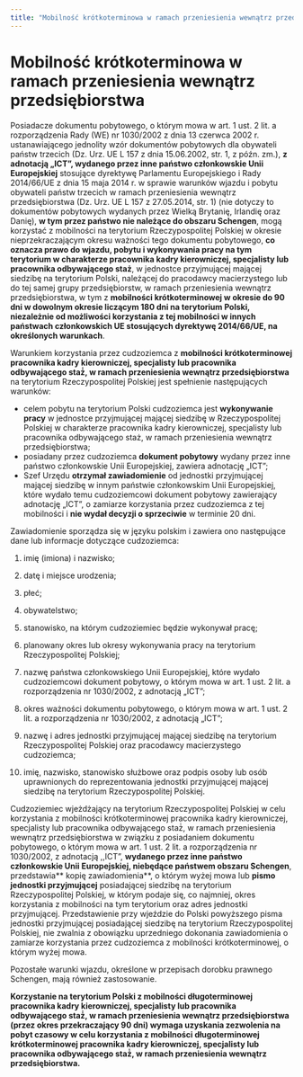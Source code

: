 ```yaml
---
title: "Mobilność krótkoterminowa w ramach przeniesienia wewnątrz przedsiębiorstwa"
---
```


# Mobilność krótkoterminowa w ramach przeniesienia wewnątrz przedsiębiorstwa

Posiadacze dokumentu pobytowego, o którym mowa w art. 1 ust. 2 lit. a rozporządzenia Rady (WE) nr 1030/2002 z dnia 13 czerwca 2002 r. ustanawiającego jednolity wzór dokumentów pobytowych dla obywateli państw trzecich (Dz. Urz. UE L 157 z dnia 15.06.2002, str. 1, z późn. zm.), **z adnotacją „ICT”, wydanego przez inne państwo członkowskie Unii Europejskiej** stosujące dyrektywę Parlamentu Europejskiego i Rady 2014/66/UE z dnia 15 maja 2014 r. w sprawie warunków wjazdu i pobytu obywateli państw trzecich w ramach przeniesienia wewnątrz przedsiębiorstwa (Dz. Urz. UE L 157 z 27.05.2014, str. 1) (nie dotyczy to dokumentów pobytowych wydanych przez Wielką Brytanię, Irlandię oraz Danię), **w tym przez państwo nie należące do obszaru Schengen**, mogą korzystać z mobilności na terytorium Rzeczypospolitej Polskiej w okresie nieprzekraczającym okresu ważności tego dokumentu pobytowego, **co oznacza prawo do wjazdu, pobytu i wykonywania pracy na tym terytorium w charakterze pracownika kadry kierowniczej, specjalisty lub pracownika odbywającego staż**, w jednostce przyjmującej mającej siedzibę na terytorium Polski, należącej do pracodawcy macierzystego lub do tej samej grupy przedsiębiorstw, w ramach przeniesienia wewnątrz przedsiębiorstwa, w tym z **mobilności krótkoterminowej w okresie do 90 dni w dowolnym okresie liczącym 180 dni na terytorium Polski, niezależnie od możliwości korzystania z tej mobilności w innych państwach członkowskich UE stosujących dyrektywę 2014/66/UE, na określonych warunkach**.

Warunkiem korzystania przez cudzoziemca z **mobilności krótkoterminowej pracownika kadry kierowniczej, specjalisty lub pracownika odbywającego staż̇, w ramach przeniesienia wewnątrz przedsiębiorstwa** na terytorium Rzeczypospolitej Polskiej jest spełnienie następujących warunków:

- celem pobytu na terytorium Polski cudzoziemca jest **wykonywanie pracy** w jednostce przyjmującej mającej siedzibę w Rzeczypospolitej Polskiej w charakterze pracownika kadry kierowniczej, specjalisty lub pracownika odbywającego staż, w ramach przeniesienia wewnątrz przedsiębiorstwa;
- posiadany przez cudzoziemca **dokument pobytowy** wydany przez inne państwo członkowskie Unii Europejskiej, zawiera adnotację „ICT”;
- Szef Urzędu **otrzymał zawiadomienie** od jednostki przyjmującej mającej siedzibę w innym państwie członkowskim Unii Europejskiej, które wydało temu cudzoziemcowi dokument pobytowy zawierający adnotację „ICT”, o zamiarze korzystania przez cudzoziemca z tej mobilności i **nie wydał decyzji o sprzeciwie** w terminie 20 dni.

Zawiadomienie sporządza się w języku polskim i zawiera ono następujące dane lub informacje dotyczące cudzoziemca:

1. imię (imiona) i nazwisko;

2. datę i miejsce urodzenia;

3. płeć;

4. obywatelstwo;

5. stanowisko, na którym cudzoziemiec będzie wykonywał pracę;

6. planowany okres lub okresy wykonywania pracy na terytorium Rzeczypospolitej Polskiej;

7. nazwę państwa członkowskiego Unii Europejskiej, które wydało cudzoziemcowi dokument pobytowy, o którym mowa w art. 1 ust. 2 lit. a rozporządzenia nr 1030/2002, z adnotacją „ICT”;

8. okres ważności dokumentu pobytowego, o którym mowa w art. 1 ust. 2 lit. a rozporządzenia nr 1030/2002, z adnotacją „ICT”;

9. nazwę i adres jednostki przyjmującej mającej siedzibę na terytorium Rzeczypospolitej Polskiej oraz pracodawcy macierzystego cudzoziemca;

10. imię, nazwisko, stanowisko służbowe oraz podpis osoby lub osób uprawnionych do reprezentowania jednostki przyjmującej mającej siedzibę na terytorium Rzeczypospolitej Polskiej.

Cudzoziemiec wjeżdżający na terytorium Rzeczypospolitej Polskiej w celu korzystania z mobilności krótkoterminowej pracownika kadry kierowniczej, specjalisty lub pracownika odbywającego staż̇, w ramach przeniesienia wewnątrz przedsiębiorstwa w związku z posiadaniem dokumentu pobytowego, o którym mowa w art. 1 ust. 2 lit. a rozporządzenia nr 1030/2002, z adnotacją ,,ICT”, **wydanego przez inne państwo członkowskie Unii Europejskiej, niebędące państwem obszaru Schengen**, przedstawia** kopię zawiadomienia**, o którym wyżej mowa lub **pismo jednostki przyjmującej** posiadającej siedzibę na terytorium Rzeczypospolitej Polskiej, w którym podaje się, co najmniej, okres korzystania z mobilności na tym terytorium oraz adres jednostki przyjmującej. Przedstawienie przy wjeździe do Polski powyższego pisma jednostki przyjmującej posiadającej siedzibę na terytorium Rzeczypospolitej Polskiej, nie zwalnia z obowiązku uprzedniego dokonania zawiadomienia o zamiarze korzystania przez cudzoziemca z mobilności krótkoterminowej, o którym wyżej mowa.

Pozostałe warunki wjazdu, określone w przepisach dorobku prawnego Schengen, mają również zastosowanie.

**Korzystanie na terytorium Polski z mobilności długoterminowej pracownika kadry kierowniczej, specjalisty lub pracownika odbywającego staż̇, w ramach przeniesienia wewnątrz przedsiębiorstwa (przez okres przekraczający 90 dni) wymaga uzyskania zezwolenia na pobyt czasowy w celu korzystania z mobilności długoterminowej krótkoterminowej pracownika kadry kierowniczej, specjalisty lub pracownika odbywającego staż̇, w ramach przeniesienia wewnątrz przedsiębiorstwa.**

